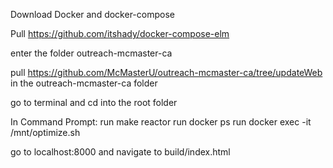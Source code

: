 Download Docker and docker-compose

Pull https://github.com/itshady/docker-compose-elm

enter the folder outreach-mcmaster-ca

pull https://github.com/McMasterU/outreach-mcmaster-ca/tree/updateWeb in the outreach-mcmaster-ca folder

go to terminal and cd into the root folder

In Command Prompt:
run make reactor
run docker ps
run docker exec -it <container name> /mnt/optimize.sh

go to localhost:8000 and navigate to build/index.html
